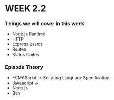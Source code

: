 # WEEK 2.2

### Things we will cover in this week

- Node.js Runtime
- HTTP
- Express Basics
- Routes
- Status Codes

### Episode Theory

- ECMAScript -> Scripting Language Specification
- Javascript ->
- Node.js
- Bun
